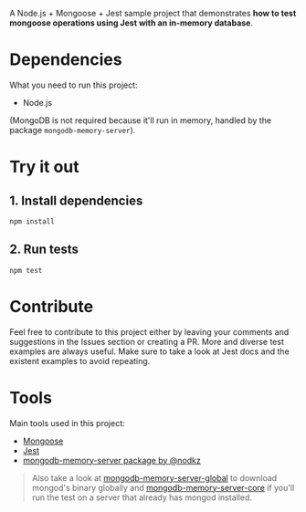 A Node.js + Mongoose + Jest sample project that demonstrates **how to test mongoose operations using Jest with an in-memory database**.



# Dependencies
What you need to run this project:
- Node.js

(MongoDB is not required because it'll run in memory, handled by the package `mongodb-memory-server`).

# Try it out
## 1. Install dependencies
```
npm install
```

## 2. Run tests
```
npm test
```

# Contribute
Feel free to contribute to this project either by leaving your comments and suggestions in the Issues section or creating a PR. More and diverse test examples are always useful. Make sure to take a look at Jest docs and the existent examples to avoid repeating.

# Tools
Main tools used in this project:

- [Mongoose](https://mongoosejs.com/)
- [Jest](https://jestjs.io/)
- [mongodb-memory-server package by @nodkz](https://github.com/nodkz/mongodb-memory-server)

> Also take a look at [mongodb-memory-server-global](https://github.com/nodkz/mongodb-memory-server#mongodb-memory-server-global) to download mongod's binary globally and [mongodb-memory-server-core](https://github.com/nodkz/mongodb-memory-server#mongodb-memory-server-core) if you'll run the test on a server that already has mongod installed.
